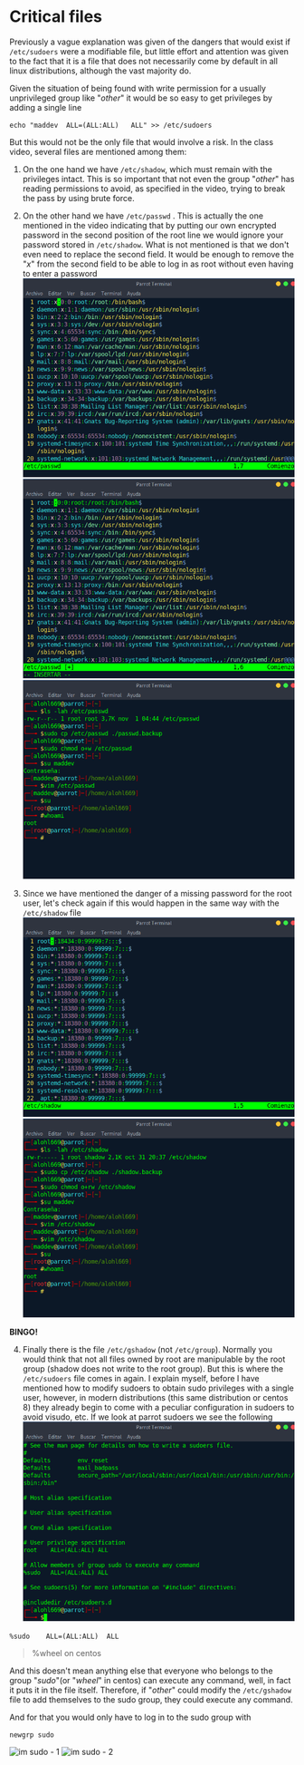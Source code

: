 # Critical files

Previously a vague explanation was given of the dangers that would exist if ```/etc/sudoers``` were a modifiable file, but little effort and attention was given to the fact that it is a file that does not necessarily come by default in all linux distributions, although the vast majority do.

Given the situation of being found with write permission for a usually unprivileged group like "*other*" it would be so easy to get privileges by adding a single line
```
echo "maddev  ALL=(ALL:ALL)   ALL" >> /etc/sudoers
```

But this would not be the only file that would involve a risk. In the class video, several files are mentioned among them:

1. On the one hand we have ```/etc/shadow```, which must remain with the privileges intact. This is so important that not even the group "*other*" has reading permissions to avoid, as specified in the video, trying to break the pass by using brute force.

2. On the other hand we have ```/etc/passwd``` . This is actually the one mentioned in the video indicating that by putting our own encrypted password in the second position of the root line we would ignore your password stored in ```/etc/shadow```. What is not mentioned is that we don't even need to replace the second field. It would be enough to remove the "*x*" from the second field to be able to log in as root without even having to enter a password
![no pass for passwd - 1](img/byebyepasswd.png)
![no pass for passwd - 2](img/byebyepasswd2.png)
![no pass for passwd - 3](img/imrootwithoutpasswd.png)

3. Since we have mentioned the danger of a missing password for the root user, let's check again if this would happen in the same way with the ```/etc/shadow``` file
![no pass for shadow - 1](img/byebyeshadow.png)
![no pass for shadow - 2](img/imrootwithoutshadow.png)

**BINGO!**

4. Finally there is the file ```/etc/gshadow``` (not ```/etc/group```). Normally you would think that not all files owned by root are manipulable by the root group (shadow does not write to the root group). But this is where the ```/etc/sudoers``` file comes in again. I explain myself, before I have mentioned how to modify sudoers to obtain sudo privileges with a single user, however, in modern distributions (this same distribution or centos 8) they already begin to come with a peculiar configuration in sudoers to avoid visudo, etc. If we look at parrot sudoers we see the following
![sudo group](img/sudogroup.png)

```%sudo    ALL=(ALL:ALL)  ALL```
> %wheel on centos

And this doesn't mean anything else that everyone who belongs to the group "*sudo*"(or "*wheel*" in centos) can execute any command, well, in fact it puts it in the file itself. Therefore, if "*other*" could modify the ```/etc/gshadow``` file to add themselves to the sudo group, they could execute any command.

And for that you would only have to log in to the sudo group with
```
newgrp sudo
```
![im sudo - 1](img/sudogshadowedited.png)
![im sudo - 2](img/gshadowWin.png)
